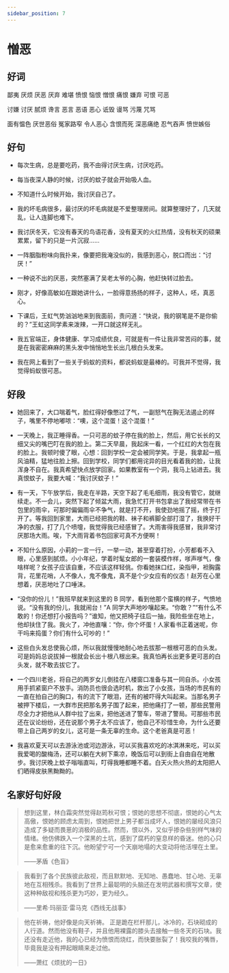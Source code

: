 ```yaml
---
sidebar_position: 7
---
```


# 憎恶

## 好词

鄙夷 厌烦 厌恶 厌弃 难堪 愤恨 恼恨 憎恨 痛恨 嫌弃 可恨 可恶

讨嫌 讨厌 腻烦 谗言 恶言 恶语 恶心 诋毁 谩骂 污蔑 咒骂

面有愠色 厌世恶俗 冤家路窄 令人恶心 含恨而死 深恶痛绝 忍气吞声 愤世嫉俗

## 好句

- 每次生病，总是要吃药，我不由得讨厌生病，讨厌吃药。

- 每当夜深人静的时候，讨厌的蚊子就会开始吸人血。

- 不知道什么时候开始，我讨厌自己了。

- 我的坏毛病很多，最讨厌的坏毛病就是不爱整理房间。就算整理好了，几天就乱，让人连脚也难下。

- 我讨厌冬天，它没有春天的鸟语花香，没有夏天的火红热情，没有秋天的硕果累累，留下的只是一片沉寂……

- 一阵胭脂粉味向我扑来，像要把我淹没似的，我感到恶心，脱口而出：“讨厌！”

- 一种说不出的厌恶，突然塞满了吴老太爷的心胸，他赶快转过脸去。

- 刚才，好像高敏如在跟她讲什么，一脸得意扬扬的样子，这种人，呸，真恶心。

- 下课后，王虹气势汹汹地来到我面前，责问道：“快说，我的钢笔是不是你偷的？”王虹这同学素来泼辣，一开口就这样无礼。

- 我五官端正，身体健康、学习成绩优良，可就是有一件让我非常苦闷的事，就是在我密密麻麻的黑头发中悄悄地生长出几根白头发来。

- 我在网上看到了一些关于蚂蚁的资料，都说蚂蚁是最棒的。可我并不觉得，我觉得蚂蚁很可恶。

## 好段

- 她回来了，大口喘着气，脸红得好像憋过了气，一副怒气在胸无法遏止的样子，嘴里不停地嘟哝：“噢，这个混蛋！这个混蛋！”

- 一天晚上，我正睡得香。一只可恶的蚊子停在我的脸上，然后，用它长长的又细又尖的嘴巴叮在我的脸上。第二天早晨，我起床一看，一个红红的大包在我的脸上。我顿时傻了眼，心想：回到学校一定会被同学笑。于是，我拿起一瓶风油精，猛地往脸上擦。回到学校，同学们都用诧异的目光看着我的脸，让我浑身不自在。我真希望快点放学回家。如果教室有一个洞，我马上钻进去。我真恨蚊子，我要大喊：“我讨厌蚊子！”

- 有一天，下午放学后，我走在半路，天空下起了毛毛细雨，我没有管它，就继续走。不一会儿，突然下起了倾盆大雨，我急忙打开书包拿出了我经常带在书包里的雨伞，可那时偏偏雨伞不争气，就是打不开，我使劲地摇了摇，终于打开了。等我回到家里，大雨已经把我的鞋、袜子和裤脚全部打湿了，我换好干净的衣服，打了几个喷嚏，我觉得我已经感冒了。大雨害得我感冒，我非常讨厌那场大雨。唉，下大雨背着书包回家可真不方便啊！

- 不知什么原因，小莉的一言一行，一举一动，甚至穿着打扮，小芳都看不入眼，心里感到腻烦。小小年纪，学着时髦女郎的一套装模作样，嗲声嗲气，像啥样呢？女孩子应该自重，不应该这样轻佻。你看她抹口红，染指甲，袒胸露背，花里花哨，人不像人，鬼不像鬼，真不是个少女应有的仪态！赵芳在心里想着，厌恶地吐了口唾沫。

- “没你的份儿！”我班早就来到这里的 B 同学，看到他那个蛮横的样子，气愤地说。“没有我的份儿，我就闹台！”A 同学大声地吵嚷起来。“你敢？”“有什么不敢的！你还想打小报告吗？”谁知，他又把椅子往后一抽，我险些坐在地上，他却扶住了我。我火了，冲他直嚷：“你，你个坏蛋！人家看书正着迷呢，你干吗来捣蛋？你们有什么可吵的！”

- 这些白头发总使我心烦，所以我就慢慢地耐心地去拔那一根根可恶的白头发。可是妈妈总说拔掉一根就会长出十根八根出来。我真怕再长出更多更可恶的白头发，就不敢去拔它了。
- 一个四川老爸，将自己的两岁女儿倒挂在八楼窗口准备与其一同自杀。小女孩用手抓紧窗户不放手。消防员也很会选时机，救出了小女孩，当场的市民有的一直在拍自己的胸口，有的流下了眼泪，还有的被吓得大叫起来。当那名男子被押下楼后，一大群市民把那名男子围了起来，把他痛打了一顿，那些民警用尽全力才把他从人群中拉了出来，把他送进了警车，带进了警局。可那些市民还在议论纷纷，还在说那个男子太不应该了，他自己不珍惜生命，为什么还要带上自己两岁的女儿，这可是一条无辜的生命。这个老爸真是可恶！

- 我喜欢夏天可以去游泳池或河边游泳，可以买我喜欢吃的冰淇淋来吃，可以买我爱喝的酸梅汤，还可以躺在大树下乘凉，晚饭后可以到街上自由自在地散步。我讨厌晚上蚊子嗡嗡直叫，叮得我睡都睡不着。白天火热火热的太阳把人们晒得皮肤黑黝黝的。

## 名家好句好段

> 想到这里，林白霜突然觉得赵筠秋可恨；恨她的思想不彻底，恨她的心气太高傲，恨她的顾虑太周到，恨她把世上男子都当成坏人，恨她的屡经风浪只造成了多疑而畏葸的消极的品性。然而，恨以外，又似乎掺杂些别样气味的情绪。他仿佛跌入一个深黑的土坑，感到了腐朽的窒息样的昏迷。他的心只是愈来愈重的往下沉。他盼望宁可一个天崩地塌的大变动将他活埋在土里。
>
> ——茅盾《色盲》

> 我看到了各个民族彼此敌视，而且默默地、无知地、愚蠢地、甘心地、无辜地在互相残杀。我看到了世界上最聪明的头脑还在发明武器和撰写文章，使这种种敌视和残杀更为巧妙，更为经久。
>
> ——里希·玛丽亚·雷马克《西线无战事》

> 他在祈祷，他好像是向天祈祷。
> 正是跪在栏杆那儿，冰冷的，石块砌成的人行道。然而他没有鞋子，并且他用裸露的膝头去接触一些冬天的石块。我还没有走近他，我的心已经为愤恨而烧红，而快要胀裂了！我咬我的嘴唇，毕竟我是没有押起眼睛来走过他。
>
> ——萧红《烦扰的一日》
